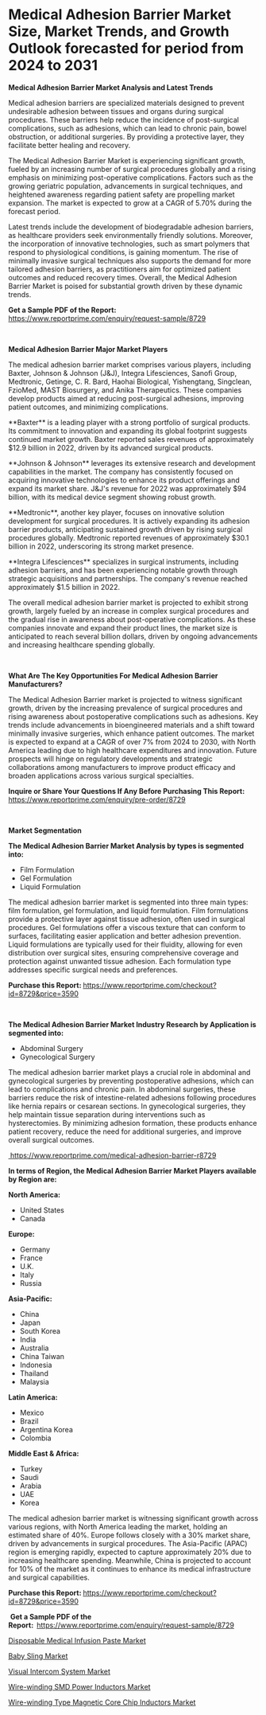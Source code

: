 <p><h1>Medical Adhesion Barrier Market Size, Market Trends, and Growth Outlook forecasted for period from 2024 to 2031</h1></p><p><strong>Medical Adhesion Barrier Market Analysis and Latest Trends</strong></p>
<p><p>Medical adhesion barriers are specialized materials designed to prevent undesirable adhesion between tissues and organs during surgical procedures. These barriers help reduce the incidence of post-surgical complications, such as adhesions, which can lead to chronic pain, bowel obstruction, or additional surgeries. By providing a protective layer, they facilitate better healing and recovery.</p><p>The Medical Adhesion Barrier Market is experiencing significant growth, fueled by an increasing number of surgical procedures globally and a rising emphasis on minimizing post-operative complications. Factors such as the growing geriatric population, advancements in surgical techniques, and heightened awareness regarding patient safety are propelling market expansion. The market is expected to grow at a CAGR of 5.70% during the forecast period. </p><p>Latest trends include the development of biodegradable adhesion barriers, as healthcare providers seek environmentally friendly solutions. Moreover, the incorporation of innovative technologies, such as smart polymers that respond to physiological conditions, is gaining momentum. The rise of minimally invasive surgical techniques also supports the demand for more tailored adhesion barriers, as practitioners aim for optimized patient outcomes and reduced recovery times. Overall, the Medical Adhesion Barrier Market is poised for substantial growth driven by these dynamic trends.</p></p>
<p><strong>Get a Sample PDF of the Report:&nbsp;</strong> <a href="https://www.reportprime.com/enquiry/request-sample/8729">https://www.reportprime.com/enquiry/request-sample/8729</a></p>
<p>&nbsp;</p>
<p><strong>Medical Adhesion Barrier Major Market Players</strong></p>
<p><p>The medical adhesion barrier market comprises various players, including Baxter, Johnson & Johnson (J&J), Integra Lifesciences, Sanofi Group, Medtronic, Getinge, C. R. Bard, Haohai Biological, Yishengtang, Singclean, FzioMed, MAST Biosurgery, and Anika Therapeutics. These companies develop products aimed at reducing post-surgical adhesions, improving patient outcomes, and minimizing complications.</p><p>**Baxter** is a leading player with a strong portfolio of surgical products. Its commitment to innovation and expanding its global footprint suggests continued market growth. Baxter reported sales revenues of approximately $12.9 billion in 2022, driven by its advanced surgical products.</p><p>**Johnson & Johnson** leverages its extensive research and development capabilities in the market. The company has consistently focused on acquiring innovative technologies to enhance its product offerings and expand its market share. J&J's revenue for 2022 was approximately $94 billion, with its medical device segment showing robust growth.</p><p>**Medtronic**, another key player, focuses on innovative solution development for surgical procedures. It is actively expanding its adhesion barrier products, anticipating sustained growth driven by rising surgical procedures globally. Medtronic reported revenues of approximately $30.1 billion in 2022, underscoring its strong market presence.</p><p>**Integra Lifesciences** specializes in surgical instruments, including adhesion barriers, and has been experiencing notable growth through strategic acquisitions and partnerships. The company's revenue reached approximately $1.5 billion in 2022.</p><p>The overall medical adhesion barrier market is projected to exhibit strong growth, largely fueled by an increase in complex surgical procedures and the gradual rise in awareness about post-operative complications. As these companies innovate and expand their product lines, the market size is anticipated to reach several billion dollars, driven by ongoing advancements and increasing healthcare spending globally.</p></p>
<p>&nbsp;</p>
<p><strong>What Are The Key Opportunities For Medical Adhesion Barrier Manufacturers?</strong></p>
<p><p>The Medical Adhesion Barrier market is projected to witness significant growth, driven by the increasing prevalence of surgical procedures and rising awareness about postoperative complications such as adhesions. Key trends include advancements in bioengineered materials and a shift toward minimally invasive surgeries, which enhance patient outcomes. The market is expected to expand at a CAGR of over 7% from 2024 to 2030, with North America leading due to high healthcare expenditures and innovation. Future prospects will hinge on regulatory developments and strategic collaborations among manufacturers to improve product efficacy and broaden applications across various surgical specialties.</p></p>
<p><strong>Inquire or Share Your Questions If Any Before Purchasing This Report:</strong> <a href="https://www.reportprime.com/enquiry/pre-order/8729">https://www.reportprime.com/enquiry/pre-order/8729</a></p>
<p>&nbsp;</p>
<p><strong>Market Segmentation</strong></p>
<p><strong>The Medical Adhesion Barrier Market Analysis by types is segmented into:</strong></p>
<p><ul><li>Film Formulation</li><li>Gel Formulation</li><li>Liquid Formulation</li></ul></p>
<p><p>The medical adhesion barrier market is segmented into three main types: film formulation, gel formulation, and liquid formulation. Film formulations provide a protective layer against tissue adhesion, often used in surgical procedures. Gel formulations offer a viscous texture that can conform to surfaces, facilitating easier application and better adhesion prevention. Liquid formulations are typically used for their fluidity, allowing for even distribution over surgical sites, ensuring comprehensive coverage and protection against unwanted tissue adhesion. Each formulation type addresses specific surgical needs and preferences.</p></p>
<p><strong>Purchase this Report:&nbsp;</strong><a href="https://www.reportprime.com/checkout?id=8729&price=3590">https://www.reportprime.com/checkout?id=8729&price=3590</a></p>
<p>&nbsp;</p>
<p><strong>The Medical Adhesion Barrier Market Industry Research by Application is segmented into:</strong></p>
<p><ul><li>Abdominal Surgery</li><li>Gynecological Surgery</li></ul></p>
<p><p>The medical adhesion barrier market plays a crucial role in abdominal and gynecological surgeries by preventing postoperative adhesions, which can lead to complications and chronic pain. In abdominal surgeries, these barriers reduce the risk of intestine-related adhesions following procedures like hernia repairs or cesarean sections. In gynecological surgeries, they help maintain tissue separation during interventions such as hysterectomies. By minimizing adhesion formation, these products enhance patient recovery, reduce the need for additional surgeries, and improve overall surgical outcomes.</p></p>
<p><a href="https://www.reportprime.com/medical-adhesion-barrier-r8729">&nbsp;https://www.reportprime.com/medical-adhesion-barrier-r8729</a></p>
<p><strong>In terms of Region, the Medical Adhesion Barrier Market Players available by Region are:</strong></p>
<p>
    <p> <strong> North America: </strong>
        <ul>
            <li>United States</li>
            <li>Canada</li>
        </ul>
        </p> 
    <p> <strong> Europe: </strong>
        <ul>
            <li>Germany</li>
            <li>France</li>
            <li>U.K.</li>
            <li>Italy</li>
            <li>Russia</li>
        </ul>
        </p> 
    <p> <strong> Asia-Pacific: </strong>
        <ul>
            <li>China</li>
            <li>Japan</li>
            <li>South Korea</li>
            <li>India</li>
            <li>Australia</li>
            <li>China Taiwan</li>
            <li>Indonesia</li>
            <li>Thailand</li>
            <li>Malaysia</li>
        </ul>
        </p> 
    <p> <strong> Latin America: </strong>
        <ul>
            <li>Mexico</li>
            <li>Brazil</li>
            <li>Argentina Korea</li>
            <li>Colombia</li>
        </ul>
        </p> 
    <p> <strong> Middle East & Africa: </strong>
        <ul>
            <li>Turkey</li>
            <li>Saudi</li>
            <li>Arabia</li>
            <li>UAE</li>
            <li>Korea</li>
        </ul>
    </p>
    </p>
<p><p>The medical adhesion barrier market is witnessing significant growth across various regions, with North America leading the market, holding an estimated share of 40%. Europe follows closely with a 30% market share, driven by advancements in surgical procedures. The Asia-Pacific (APAC) region is emerging rapidly, expected to capture approximately 20% due to increasing healthcare spending. Meanwhile, China is projected to account for 10% of the market as it continues to enhance its medical infrastructure and surgical capabilities.</p></p>
<p><strong>Purchase this Report: </strong><a href="https://www.reportprime.com/checkout?id=8729&price=3590">https://www.reportprime.com/checkout?id=8729&price=3590</a></p>
<p>&nbsp;<strong>Get a Sample PDF of the Report:&nbsp;&nbsp;</strong><a href="https://www.reportprime.com/enquiry/request-sample/8729">https://www.reportprime.com/enquiry/request-sample/8729</a></p>
<p><strong></strong></p>
<p><p><a href="https://github.com/gulaimolin/Market-Research-Report-List-6/blob/main/disposable-medical-infusion-paste-market.md">Disposable Medical Infusion Paste Market</a></p><p><a href="https://www.linkedin.com/pulse/insights-baby-sling-industry-market-financial-status-size-revenue-lw2mf?trackingId=iI3k1EkDSiS63GONBo79Cg%3D%3D">Baby Sling Market</a></p><p><a href="https://www.linkedin.com/pulse/visual-intercom-system-market-size-share-competitive-landscape-knmoe?trackingId=jWTAyeTIQZiBW2KXEYpvCw%3D%3D">Visual Intercom System Market</a></p><p><a href="https://issuu.com/reportprime-2/docs/wire-winding-smd-power-inductors-ma_f9d9a7169b6c18">Wire-winding SMD Power Inductors Market</a></p><p><a href="https://issuu.com/reportprime-2/docs/wire-winding-type-magnetic-core-chi_8a7f2dc75e35e8">Wire-winding Type Magnetic Core Chip Inductors Market</a></p></p>